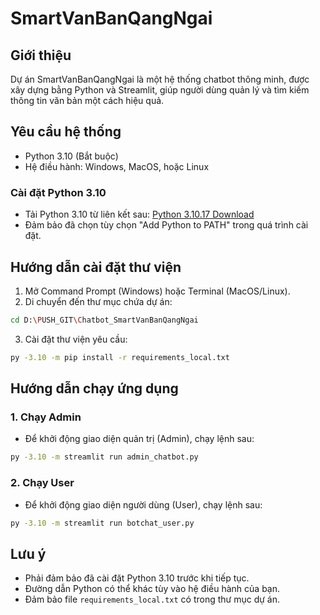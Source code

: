 # SmartVanBanQangNgai

## Giới thiệu

Dự án SmartVanBanQangNgai là một hệ thống chatbot thông minh, được xây dựng bằng Python và Streamlit, giúp người dùng quản lý và tìm kiếm thông tin văn bản một cách hiệu quả.

## Yêu cầu hệ thống

* Python 3.10 (Bắt buộc)
* Hệ điều hành: Windows, MacOS, hoặc Linux

### Cài đặt Python 3.10

* Tải Python 3.10 từ liên kết sau: [Python 3.10.17 Download](https://www.python.org/downloads/release/python-31017/)
* Đảm bảo đã chọn tùy chọn "Add Python to PATH" trong quá trình cài đặt.

## Hướng dẫn cài đặt thư viện

1. Mở Command Prompt (Windows) hoặc Terminal (MacOS/Linux).
2. Di chuyển đến thư mục chứa dự án:

```bash
cd D:\PUSH_GIT\Chatbot_SmartVanBanQangNgai
```

3. Cài đặt thư viện yêu cầu:

```bash
py -3.10 -m pip install -r requirements_local.txt
```

## Hướng dẫn chạy ứng dụng

### 1. Chạy Admin

* Để khởi động giao diện quản trị (Admin), chạy lệnh sau:

```bash
py -3.10 -m streamlit run admin_chatbot.py
```

### 2. Chạy User

* Để khởi động giao diện người dùng (User), chạy lệnh sau:

```bash
py -3.10 -m streamlit run botchat_user.py
```

## Lưu ý

* Phải đảm bảo đã cài đặt Python 3.10 trước khi tiếp tục.
* Đường dẫn Python có thể khác tùy vào hệ điều hành của bạn.
* Đảm bảo file `requirements_local.txt` có trong thư mục dự án.

